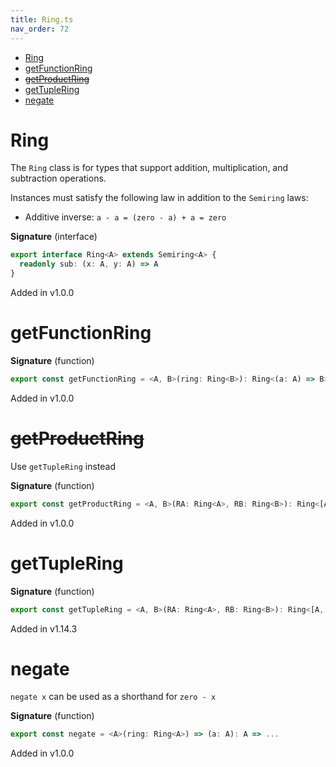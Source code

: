 ```yaml
---
title: Ring.ts
nav_order: 72
---
```


<!-- START doctoc generated TOC please keep comment here to allow auto update -->
<!-- DON'T EDIT THIS SECTION, INSTEAD RE-RUN doctoc TO UPDATE -->


- [Ring](#ring)
- [getFunctionRing](#getfunctionring)
- [~~getProductRing~~](#getproductring)
- [getTupleRing](#gettuplering)
- [negate](#negate)

<!-- END doctoc generated TOC please keep comment here to allow auto update -->

# Ring

The `Ring` class is for types that support addition, multiplication, and subtraction operations.

Instances must satisfy the following law in addition to the `Semiring` laws:

- Additive inverse: `a - a = (zero - a) + a = zero`

**Signature** (interface)

```ts
export interface Ring<A> extends Semiring<A> {
  readonly sub: (x: A, y: A) => A
}
```

Added in v1.0.0

# getFunctionRing

**Signature** (function)

```ts
export const getFunctionRing = <A, B>(ring: Ring<B>): Ring<(a: A) => B> => ...
```

Added in v1.0.0

# ~~getProductRing~~

Use `getTupleRing` instead

**Signature** (function)

```ts
export const getProductRing = <A, B>(RA: Ring<A>, RB: Ring<B>): Ring<[A, B]> => ...
```

Added in v1.0.0

# getTupleRing

**Signature** (function)

```ts
export const getTupleRing = <A, B>(RA: Ring<A>, RB: Ring<B>): Ring<[A, B]> => ...
```

Added in v1.14.3

# negate

`negate x` can be used as a shorthand for `zero - x`

**Signature** (function)

```ts
export const negate = <A>(ring: Ring<A>) => (a: A): A => ...
```

Added in v1.0.0
